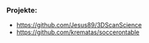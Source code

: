 ### Projekte:
- https://github.com/Jesus89/3DScanScience
- https://github.com/krematas/soccerontable
